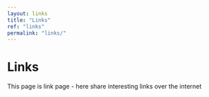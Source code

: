 ```yaml
---
layout: links
title: "Links"
ref: "links"
permalink: "links/"
---
```

# Links

This page is link page - here share interesting links over the internet